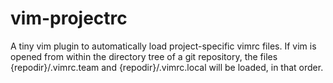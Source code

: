 vim-projectrc
=============

A tiny vim plugin to automatically load project-specific vimrc files. If vim is
opened from within the directory tree of a git repository, the files
{repodir}/.vimrc.team and {repodir}/.vimrc.local will be loaded, in that order.

